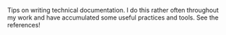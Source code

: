 ---
---

Tips on writing technical documentation. I do this rather often throughout my work and have accumulated some useful practices and tools. See the references!
